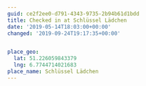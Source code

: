 ```yaml
---
guid: ce2f2ee0-d791-4343-9735-2b94b61d1bdd
title: Checked in at Schlüssel Lädchen
date: '2019-05-14T18:03:00+00:00'
changed: '2019-09-24T19:17:35+00:00'


place_geo:
  lat: 51.226059843379
  lng: 6.7744714021683
place_name: Schlüssel Lädchen
---
```


